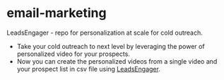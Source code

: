 # email-marketing
LeadsEngager - repo for personalization at scale for cold outreach.
- Take your cold outreach to next level by leveraging the power of personalized video for your prospects. 
- Now you can create the personalized videos from a single video and your prospect list in csv file using [LeadsEngager](https://leadsengager.com).


